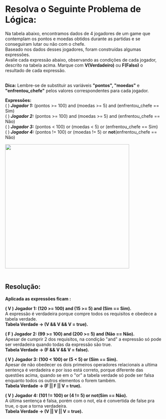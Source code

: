 <h1>Resolva o Seguinte Problema de Lógica:</h1>
Na tabela abaixo, encontramos dados de 4 jogadores de um game que contemplam os pontos e moedas obtidos durante as partidas e se conseguiram lutar ou não com o chefe.<br>
Baseado nos dados desses jogadores, foram construídas algumas expressões.<br>
Avalie cada expressão abaixo, observando as condições de cada jogador, descrito na tabela acima. Marque com <strong>V(Verdadeiro)</strong> ou <strong>F(Falso)</strong> o resultado de cada expressão.<br><br>

<strong>Dica:</strong> Lembre-se de substituir as variáveis <strong>"pontos", "moedas"</strong> e <strong>"enfrentou_chefe"</strong> pelos valores correspondentes para cada jogador.

<strong>Expressões:</strong><br>
(  ) <strong>*Jogador 1:*</strong> (pontos >= 100) and (moedas >= 5) and (enfrentou_chefe == Sim)<br>
(  ) <strong>*Jogador 2:*</strong> (pontos >= 100) and (moedas >= 5) and (enfrentou_chefe == Não)<br>
(  ) <strong>*Jogador 3:*</strong> (pontos < 100) or (moedas < 5) or (enfrentou_chefe == Sim)<br>
(  ) <strong>*Jogador 4:*</strong> (pontos != 100) or (moedas != 5) or <strong>not</strong>(enfrentou_chefe == Não) <br>

<div>
<img src="https://github.com/Dendzy/front-end-softex/assets/112651184/635aaa4f-3169-473a-a686-fd9f26a3f0c7" width="400px"/>
</div>
<br>
<h2>Resolução:</h2>

**Aplicada as expressões ficam :**

**( V ) Jogador 1: (120 >= 100) and (15 >= 5) and (Sim == Sim).** <br>
A expressão é verdadeira porque compre todos os requisitos e obedece a tabela verdade.<br> 
**Tabela Verdade -> (V && V && V = true).**

**( F ) Jogador 2: (99 >= 100) and (200 >= 5) and (Não == Não).** <br>
Apesar de cumprir 2 dos requisitos, na condição "and" a expressão só pode ser verdadeira quando todas da expressão são true.<br> 
**Tabela Verdade -> (F && V && V = false).**

**( V ) Jogador 3: (100 < 100) or (5 < 5) or (Sim == Sim).** <br>
Apesar de não obedecer os dois primeiros operadores relacionais a ultima sentença é verdadeira e por isso está correto, porque
diferente das questões acima, quando se em o "or" a tabela verdade só pode ser falsa enquanto todos os outros elementos o forem também.<br> 
**Tabela Verdade -> (F || F || V = true).**

**( V ) Jogador 4: (101 != 100) or (4 != 5) or not(Sim == Não).**<br>
A última sentença é falsa, porém com o not, ela é convertida de false pra true, o que a torna verdadeira.<br>
**Tabela Verdade -> (V || V || V = true).**




